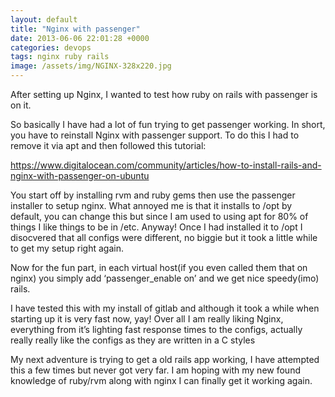 ```yaml
---
layout: default
title: "Nginx with passenger"
date: 2013-06-06 22:01:28 +0000
categories: devops
tags: nginx ruby rails
image: /assets/img/NGINX-328x220.jpg
---
```


After setting up Nginx, I wanted to test how ruby on rails with passenger is on it.

So basically I have had a lot of fun trying to get passenger working. In short, you have to reinstall Nginx with passenger support. To do this I had to remove it via apt and then followed this tutorial:

https://www.digitalocean.com/community/articles/how-to-install-rails-and-nginx-with-passenger-on-ubuntu

You start off by installing rvm and ruby gems then use the passenger installer to setup nginx. What annoyed me is that it installs to /opt by default, you can change this but since I am used to using apt for 80% of things I like things to be in /etc. Anyway! Once I had installed it to /opt I disocvered that all configs were different, no biggie but it took a little while to get my setup right again.

Now for the fun part, in each virtual host(if you even called them that on nginx) you simply add ‘passenger_enable on’ and we get nice speedy(imo) rails.

I have tested this with my install of gitlab and although it took a while when starting up it is very fast now, yay!
Over all I am really liking Nginx, everything from it’s lighting fast response times to the configs, actually really really like the configs as they are written in a C styles

My next adventure is trying to get a old rails app working, I have attempted this a few times but never got very far. I am hoping with my new found knowledge of ruby/rvm along with nginx I can finally get it working again.
